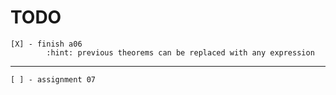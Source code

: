 # TODO

    [X] - finish a06
            :hint: previous theorems can be replaced with any expression
------------------------------------------------------------------------------

    [ ] - assignment 07